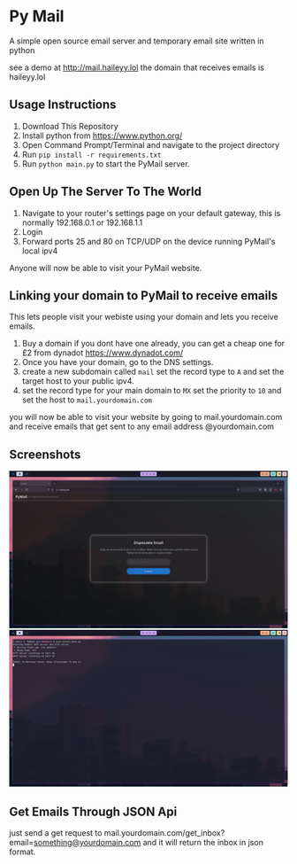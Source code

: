 # Py Mail  
A simple open source email server and temporary email site written in python

see a demo at http://mail.haileyy.lol the domain that receives emails is haileyy.lol
## Usage Instructions

1. Download This Repository
2. Install python from https://www.python.org/
3. Open Command Prompt/Terminal and navigate to the project directory
4. Run `pip install -r requirements.txt`
5. Run `python main.py` to start the PyMail server.

## Open Up The Server To The World

1. Navigate to your router's settings page on your default gateway, this is normally 192.168.0.1 or 192.168.1.1
2. Login
3. Forward ports 25 and 80 on TCP/UDP on the device running PyMail's local ipv4

Anyone will now be able to visit your PyMail website.

## Linking your domain to PyMail to receive emails
This lets people visit your webiste using your domain and lets you receive emails.  

1. Buy a domain if you dont have one already, you can get a cheap one for £2 from dynadot https://www.dynadot.com/
2. Once you have your domain, go to the DNS settings.
3. create a new subdomain called `mail` set the record type to `A` and set the target host to your public ipv4.
4. set the record type for your main domain to `MX` set the priority to `10` and set the host to `mail.yourdomain.com`

you will now be able to visit your website by going to mail.yourdomain.com and receive emails that get sent to any email address @yourdomain.com

## Screenshots

![main page](https://github.com/haileyy123/PyMail/blob/master/screenshots/main_page.png?raw=true)
![terminal](https://github.com/haileyy123/PyMail/blob/master/screenshots/terminal.png?raw=true)

## Get Emails Through JSON Api

just send a get request to mail.yourdomain.com/get_inbox?email=something@yourdomain.com and it will return the inbox in json format.
